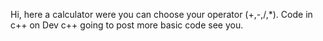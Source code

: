 Hi,
here a calculator were you can choose your operator (+,-,/,*).
Code in c++ on Dev c++ 
going to post more basic code
see you.
